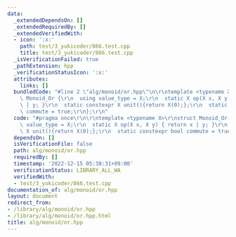 ```yaml
---
data:
  _extendedDependsOn: []
  _extendedRequiredBy: []
  _extendedVerifiedWith:
  - icon: ':x:'
    path: test/3_yukicoder/866.test.cpp
    title: test/3_yukicoder/866.test.cpp
  _isVerificationFailed: true
  _pathExtension: hpp
  _verificationStatusIcon: ':x:'
  attributes:
    links: []
  bundledCode: "#line 2 \"alg/monoid/or.hpp\"\n\r\ntemplate <typename X>\r\nstruct\
    \ Monoid_Or {\r\n  using value_type = X;\r\n  static X op(X x, X y) { return x\
    \ | y; }\r\n  static constexpr X unit(){return X(0);};\r\n  static constexpr bool\
    \ commute = true;\r\n};\r\n"
  code: "#pragma once\r\n\r\ntemplate <typename X>\r\nstruct Monoid_Or {\r\n  using\
    \ value_type = X;\r\n  static X op(X x, X y) { return x | y; }\r\n  static constexpr\
    \ X unit(){return X(0);};\r\n  static constexpr bool commute = true;\r\n};\r\n"
  dependsOn: []
  isVerificationFile: false
  path: alg/monoid/or.hpp
  requiredBy: []
  timestamp: '2022-12-15 05:38:31+09:00'
  verificationStatus: LIBRARY_ALL_WA
  verifiedWith:
  - test/3_yukicoder/866.test.cpp
documentation_of: alg/monoid/or.hpp
layout: document
redirect_from:
- /library/alg/monoid/or.hpp
- /library/alg/monoid/or.hpp.html
title: alg/monoid/or.hpp
---
```

